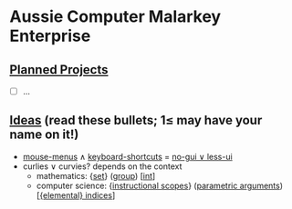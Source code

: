 # Aussie Computer Malarkey Enterprise
## [Planned Projects](https://en.wikipedia.org/wiki/Outline_of_software)
- [ ] ...

## [Ideas](https://en.wikipedia.org/wiki/List_of_software_categories) (read these bullets; 1≤ may have your name on it!)
* [mouse-menus](https://en.wikipedia.org/wiki/Context_menu) ∧ [keyboard-shortcuts](https://en.wikipedia.org/wiki/Keyboard_shortcut) = [no-gui ∨ less-ui](https://en.wikipedia.org/wiki/Cruft)
* curlies ∨ curvies? depends on the context
  * mathematics: {[set](https://en.wikipedia.org/wiki/Set_%28mathematics%29)} ([group](https://en.wikipedia.org/wiki/Order_of_operations)) [[int](https://en.wikipedia.org/wiki/Nearest_integer_function)]
  * computer science: {[instructional scopes](https://en.wikipedia.org/wiki/Block_%28programming%29)} ([parametric arguments](https://en.wikipedia.org/wiki/Parameter_%28computer_programming%29)) [[{elemental} indices](https://en.wikipedia.org/wiki/Index#Computer_sciences)]
